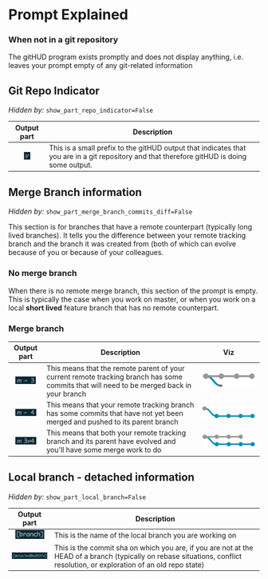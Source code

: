 Prompt Explained
================

### When not in a git repository

The gitHUD program exists promptly and does not display anything, i.e. leaves
your prompt empty of any git-related information

## Git Repo Indicator

_Hidden by:_ `show_part_repo_indicator=False`

| Output part | Description |
|:-----------:| ----------- |
| ![repo_indicator] | This is a small prefix to the gitHUD output that indicates that you are in a git repository and that therefore gitHUD is doing some output. |

## Merge Branch information

_Hidden by:_ `show_part_merge_branch_commits_diff=False`

This section is for branches that have a remote counterpart (typically long
lived branches). It tells you the difference between your remote
tracking branch and the branch it was created from (both of which can evolve
because of you or because of your colleagues.

### No merge branch

When there is no remote merge branch, this section of the prompt is empty.
This is typically the case when you work on master, or when you work on a
local __short lived__ feature branch that has no remote counterpart.

### Merge branch

| Output part | Description | Viz |
|:-----------:| ----------- |:---:|
| ![merge_branch_pull] | This means that the remote parent of your current remote tracking branch has some commits that will need to be merged back in your branch | ![gitgraph_merge_branch_pull] |
| ![merge_branch_push] | This means that your remote tracking branch has some commits that have not yet been merged and pushed to its parent branch | ![gitgraph_merge_branch_push] |
| ![merge_branch_push_pull] | This means that both your remote tracking branch and its parent have evolved and you'll have some merge work to do | ![gitgraph_merge_branch_push_pull] |

## Local branch - detached information

_Hidden by:_ `show_part_local_branch=False`

| Output part | Description |
|:-----------:| ----------- |
| ![local_branch] | This is the name of the local branch you are working on |
| ![detached] | This is the commit sha on which you are, if you are not at the HEAD of a branch (typically on rebase situations, conflict resolution, or exploration of an old repo state) |

[repo_indicator]: ../images/prompt_repo_indicator.png
[commits_pull]: ../images/prompt_commits_pull.png
[commits_push]: ../images/prompt_commits_push.png
[commits_push_pull]: ../images/prompt_commits_push_pull.png
[conflicts]: ../images/prompt_conflicts.png
[detached]: ../images/prompt_detached.png
[local_branch]: ../images/prompt_local_branch.png
[merge_branch_pull]: ../images/prompt_merge_branch_pull.png
[merge_branch_push]: ../images/prompt_merge_branch_push.png
[repo_changes]: ../images/prompt_repo_changes.png
[repo_indicator]: ../images/prompt_repo_indicator.png
[stash]: ../images/prompt_stash.png
[merge_branch_push_pull]: ../images/prompt_merge_branch_push_pull.png

[gitgraph_merge_branch_pull]: ../images/gitgraph_merge_branch_pull.png
[gitgraph_merge_branch_push]: ../images/gitgraph_merge_branch_push.png
[gitgraph_merge_branch_push_pull]: ../images/gitgraph_merge_branch_push_pull.png

